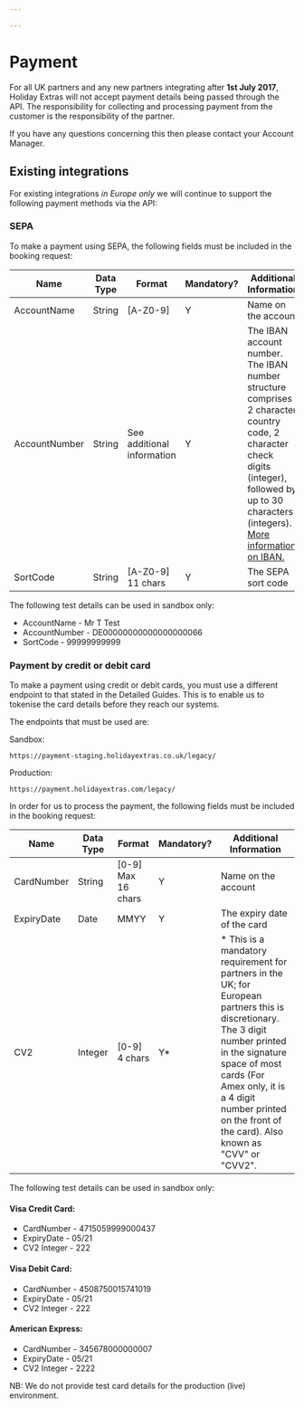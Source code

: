 ```yaml
---

---
```


# Payment

For all UK partners and any new partners integrating after **1st July 2017**, Holiday Extras will not accept payment details being passed through the API. The responsibility for collecting and processing payment from the customer is the responsibility of the partner.

If you have any questions concerning this then please contact your Account Manager.

## Existing integrations

For existing integrations *in Europe only* we will continue to support the following payment methods via the API:

### SEPA

To make a payment using SEPA, the following fields must be included in the booking request:

| Name | Data Type	| Format	| Mandatory?	| Additional Information |
|------|------------|---------|-------------|------------------------|
| AccountName | String | [A-Z0-9] | Y | Name on the account |
| AccountNumber | String | See additional information | Y | The IBAN account number. The IBAN number structure comprises 2 character country code, 2 character check digits (integer), followed by up to 30 characters (integers). [More information on IBAN.](https://www.sepaforcorporates.com/single-euro-payments-area/iban-number-format-sepa-country/) |
| SortCode | String | [A-Z0-9] 11 chars  | Y | The SEPA sort code |

The following test details can be used in sandbox only:

- AccountName - Mr T Test
- AccountNumber - DE00000000000000000066
- SortCode - 99999999999

### Payment by credit or debit card

To make a payment using credit or debit cards, you must use a different endpoint to that stated in the Detailed Guides. This is to enable us to tokenise the card details before they reach our systems.

The endpoints that must be used are:

Sandbox:

`https://payment-staging.holidayextras.co.uk/legacy/`

Production:

`https://payment.holidayextras.com/legacy/`

In order for us to process the payment, the following fields must be included in the booking request:

| Name | Data Type	| Format	| Mandatory?	| Additional Information |
|------|------------|---------|-------------|------------------------|
| CardNumber | String | [0-9] Max 16 chars | Y | Name on the account |
| ExpiryDate | Date | MMYY | Y | The expiry date of the card |
| CV2 | Integer | [0-9] 4 chars | Y* | * This is a mandatory requirement for partners in the UK; for European partners this is discretionary. <br>The 3 digit number printed in the signature space of most cards (For Amex only, it is a 4 digit number printed on the front of the card). Also known as "CVV" or "CVV2".  |

The following test details can be used in sandbox only:

#### Visa Credit Card:
- CardNumber	- 4715059999000437
- ExpiryDate	- 05/21
- CV2	Integer - 222

#### Visa Debit Card:
- CardNumber	- 4508750015741019
- ExpiryDate	- 05/21
- CV2	Integer - 222

#### American Express:
- CardNumber	- 345678000000007
- ExpiryDate	- 05/21
- CV2	Integer - 2222

NB: We do not provide test card details for the production (live) environment.

